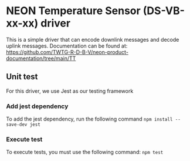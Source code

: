 ﻿# NEON Temperature Sensor (DS-VB-xx-xx) driver

This is a simple driver that can encode downlink messages and decode uplink messages. Documentation can be found at:
https://github.com/TWTG-R-D-B-V/neon-product-documentation/tree/main/TT

## Unit test

For this driver, we use Jest as our testing framework

### Add jest dependency
To add the jest dependency, run the following command
```npm install --save-dev jest```
### Execute test
To execute tests, you must use the following command:
```npm test```